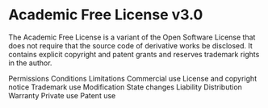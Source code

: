 Academic Free License v3.0
==========================

The Academic Free License is a variant of the Open Software License that does
not require that the source code of derivative works be disclosed. It contains
explicit copyright and patent grants and reserves trademark rights in the
author.

Permissions         Conditions                             Limitations
Commercial use      License and copyright notice           Trademark use
Modification        State changes                          Liability
Distribution                                               Warranty
Private use
Patent use
